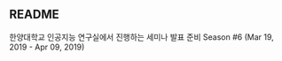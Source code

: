 ## README  
한양대학교 인공지능 연구실에서 진행하는 세미나 발표 준비 Season #6 (Mar 19, 2019 - Apr 09, 2019)  


<!--stackedit_data:
eyJoaXN0b3J5IjpbMTk0MTAyMjg2MV19
-->